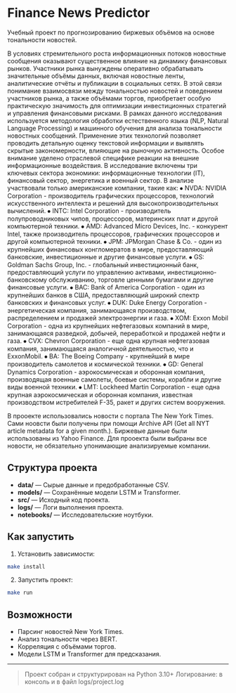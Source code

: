 # Finance News Predictor

Учебный проект по прогнозированию биржевых объёмов на основе тональности новостей. 

В условиях стремительного роста информационных потоков новостные сообщения оказывают существенное влияние на динамику финансовых рынков. Участники рынка вынуждены оперативно обрабатывать значительные объёмы данных, включая новостные ленты, аналитические отчёты и публикации в социальных сетях. В этой связи понимание взаимосвязи между тональностью новостей и поведением участников рынка, а также объёмами торгов, приобретает особую практическую значимость для оптимизации инвестиционных стратегий и управления финансовыми рисками.
В рамках данного исследования используется методология обработки естественного языка (NLP, Natural Language Processing) и машинного обучения для анализа тональности новостных сообщений. Применение этих технологий позволяет проводить детальную оценку текстовой информации и выявлять скрытые закономерности, влияющие на рыночную активность.
Особое внимание уделено отраслевой специфике реакции на внешние информационные воздействия. В исследование включены три ключевых сектора экономики: информационные технологии (IT), финансовый сектор, энергетика и военный сектор. В анализе участвовали только американские компании, такие как:
⦁ NVDA: NVIDIA Corporation - производитель графических процессоров, технологий искусственного интеллекта и решений для высокопроизводительных вычислений.
⦁ INTC: Intel Corporation - производитель полупроводниковых чипов, процессоров, материнских плат и другой компьютерной техники.
⦁ AMD: Advanced Micro Devices, Inc. - конкурент Intel, также производитель процессоров, графических процессоров и другой компьютерной техники.
⦁ JPM: JPMorgan Chase & Co. - один из крупнейших финансовых конгломератов в мире, предоставляющий банковские, инвестиционные и другие финансовые услуги.
⦁ GS: Goldman Sachs Group, Inc. - глобальный инвестиционный банк, предоставляющий услуги по управлению активами, инвестиционно-банковскому обслуживанию, торговле ценными бумагами и другие финансовые услуги.
⦁ BAC: Bank of America Corporation - один из крупнейших банков в США, предоставляющий широкий спектр банковских и финансовых услуг.
⦁ DUK: Duke Energy Corporation - энергетическая компания, занимающаяся производством, распределением и продажей электроэнергии и газа.
⦁ XOM: Exxon Mobil Corporation - одна из крупнейших нефтегазовых компаний в мире, занимающаяся разведкой, добычей, переработкой и продажей нефти и газа.
⦁ CVX: Chevron Corporation - еще одна крупная нефтегазовая компания, занимающаяся аналогичной деятельностью, что и ExxonMobil.
⦁ BA: The Boeing Company - крупнейший в мире производитель самолетов и космической техники.
⦁ GD: General Dynamics Corporation - аэрокосмическая и оборонная компания, производящая военные самолеты, боевые системы, корабли и другие виды военной техники.
⦁ LMT: Lockheed Martin Corporation - еще одна крупная аэрокосмическая и оборонная компания, известная производством истребителей F-35, ракет и других систем вооружения.

В прооекте использовались новости с портала The New York Times. Сами ноовсти были получены при помощи Archive API (Get all NYT article metadata for a given month.). Биржевые данные были использованы из Yahoo Finance. 
Для прооекта были выбраны все новости, не обязательно упонимающие анализируемые компании.

## Структура проекта
- **data/** — Сырые данные и предобработанные CSV.
- **models/** — Сохранённые модели LSTM и Transformer.
- **src/** — Исходный код проекта.
- **logs/** — Логи выполнения проекта.
- **notebooks/** — Исследовательские ноутбуки.

## Как запустить
1. Установить зависимости:
```bash
make install
```
2. Запустить проект:
```bash
make run
```

## Возможности
- Парсинг новостей New York Times.
- Анализ тональности через BERT.
- Корреляция с объёмами торгов.
- Модели LSTM и Transformer для предсказания.

---

> Проект собран и структурирован на Python 3.10+
> Логирование: в консоль и в файл logs/project.log
